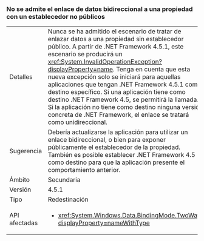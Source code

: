 ### <a name="two-way-data-binding-to-a-property-with-a-non-public-setter-is-not-supported"></a>No se admite el enlace de datos bidireccional a una propiedad con un establecedor no públicos

|   |   |
|---|---|
|Detalles|Nunca se ha admitido el escenario de tratar de enlazar datos a una propiedad sin establecedor público. A partir de .NET Framework 4.5.1, este escenario se producirá un <xref:System.InvalidOperationException?displayProperty=name>. Tenga en cuenta que esta nueva excepción solo se iniciará para aquellas aplicaciones que tengan .NET Framework 4.5.1 como destino específico. Si una aplicación tiene como destino .NET Framework 4.5, se permitirá la llamada. Si la aplicación no tiene como destino ninguna versión concreta de .NET Framework, el enlace se tratará como unidireccional.|
|Sugerencia|Debería actualizarse la aplicación para utilizar un enlace bidireccional, o bien para exponer públicamente el establecedor de la propiedad. También es posible establecer .NET Framework 4.5 como destino para que la aplicación presente el comportamiento anterior.|
|Ámbito|Secundaria|
|Versión|4.5.1|
|Tipo|Redestinación|
|API afectadas|<ul><li><xref:System.Windows.Data.BindingMode.TwoWay?displayProperty=nameWithType></li></ul>|

